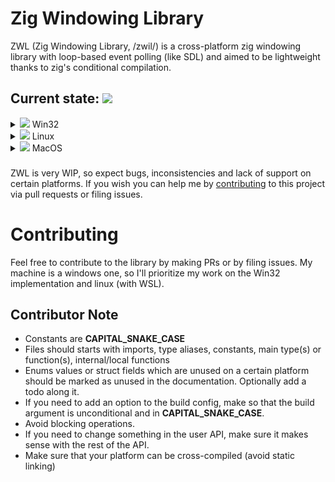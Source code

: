 # Zig Windowing Library
ZWL (Zig Windowing Library, /zwil/) is a cross-platform zig windowing library with loop-based event polling (like SDL) and aimed to be lightweight thanks to zig's conditional compilation.

## Current state: ![](https://progress-bar.xyz/3?scale=17&suffix=/17)
<details>
  <summary><img src="https://progress-bar.xyz/3?scale=4&suffix=/4"/> Win32</summary>

  - [x] Window
  - [x] Event
  - ![](https://progress-bar.xyz/1?scale=2&suffix=/2) Context management
    - [x] OpenGL
    - [ ] Vulkan
</details>
<details>
  <summary><img src="https://progress-bar.xyz/0?scale=8&suffix=/8"/> Linux</summary>
  
  - ![](https://progress-bar.xyz/0?scale=4&suffix=/4) x11
    - [ ] Window
    - [ ] Event
    - ![](https://progress-bar.xyz/0?scale=2&suffix=/2) Context management
        - [ ] OpenGL
        - [ ] Vulkan
  - ![](https://progress-bar.xyz/0?scale=4&suffix=/4) wayland
    - [ ] Window
    - [ ] Event
    - ![](https://progress-bar.xyz/0?scale=2&suffix=/2) Context management
        - [ ] OpenGL
        - [ ] Vulkan
</details>
<details>
  <summary><img src="https://progress-bar.xyz/0?scale=5&suffix=/5"/> MacOS</summary>

  - [ ] Window
  - [ ] Event
  - ![](https://progress-bar.xyz/0?scale=3&suffix=/3) Context management
      - [ ] OpenGL
      - [ ] Vulkan
      - [ ] Metal
</details>

###
ZWL is very WIP, so expect bugs, inconsistencies and lack of support on certain platforms. If you wish you can help me by [contributing](#contributing) to this project via pull requests or filing issues.

# Contributing
Feel free to contribute to the library by making PRs or by filing issues. My machine is a windows one, so I'll prioritize my work on the Win32 implementation and linux (with WSL).

## Contributor Note
- Constants are **CAPITAL_SNAKE_CASE**
- Files should starts with imports, type aliases, constants, main type(s) or function(s), internal/local functions
- Enums values or struct fields which are unused on a certain platform should be marked as unused in the documentation. Optionally add a todo along it.
- If you need to add an option to the build config, make so that the build argument is unconditional and in **CAPITAL_SNAKE_CASE**.
- Avoid blocking operations.
- If you need to change something in the user API, make sure it makes sense with the rest of the API.
- Make sure that your platform can be cross-compiled (avoid static linking)